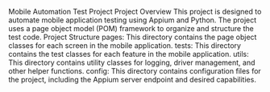 Mobile Automation Test Project
Project Overview
This project is designed to automate mobile application testing using Appium and Python. The project uses a page object model (POM) framework to organize and structure the test code.
Project Structure
pages: This directory contains the page object classes for each screen in the mobile application.
tests: This directory contains the test classes for each feature in the mobile application.
utils: This directory contains utility classes for logging, driver management, and other helper functions.
config: This directory contains configuration files for the project, including the Appium server endpoint and desired capabilities.
